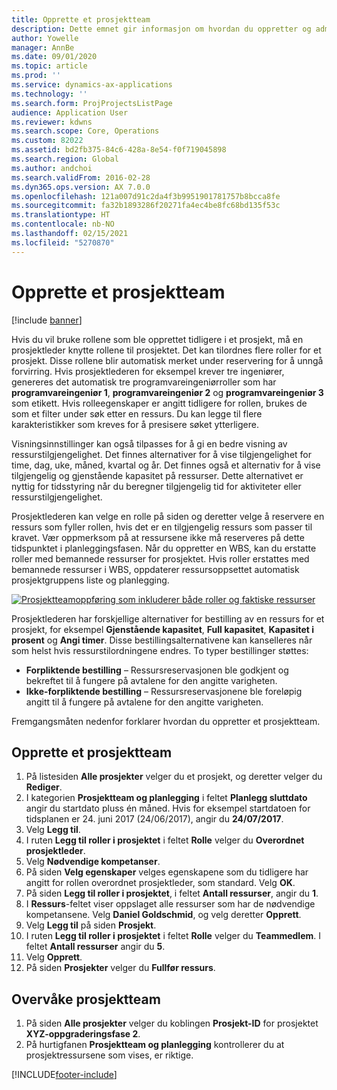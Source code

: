```yaml
---
title: Opprette et prosjektteam
description: Dette emnet gir informasjon om hvordan du oppretter og administrerer prosjektteam.
author: Yowelle
manager: AnnBe
ms.date: 09/01/2020
ms.topic: article
ms.prod: ''
ms.service: dynamics-ax-applications
ms.technology: ''
ms.search.form: ProjProjectsListPage
audience: Application User
ms.reviewer: kdwns
ms.search.scope: Core, Operations
ms.custom: 82022
ms.assetid: bd2fb375-84c6-428a-8e54-f0f719045898
ms.search.region: Global
ms.author: andchoi
ms.search.validFrom: 2016-02-28
ms.dyn365.ops.version: AX 7.0.0
ms.openlocfilehash: 121a007d91c2da4f3b9951901781757b8bcca8fe
ms.sourcegitcommit: fa32b1893286f20271fa4ec4be8fc68bd135f53c
ms.translationtype: HT
ms.contentlocale: nb-NO
ms.lasthandoff: 02/15/2021
ms.locfileid: "5270870"
---
```

# <a name="create-a-project-team"></a>Opprette et prosjektteam

[!include [banner](../includes/banner.md)]

Hvis du vil bruke rollene som ble opprettet tidligere i et prosjekt, må en prosjektleder knytte rollene til prosjektet. Det kan tilordnes flere roller for et prosjekt. Disse rollene blir automatisk merket under reservering for å unngå forvirring. Hvis prosjektlederen for eksempel krever tre ingeniører, genereres det automatisk tre programvareingeniørroller som har **programvareingeniør 1**, **programvareingeniør 2** og **programvareingeniør 3** som etikett. Hvis rolleegenskaper er angitt tidligere for rollen, brukes de som et filter under søk etter en ressurs. Du kan legge til flere karakteristikker som kreves for å presisere søket ytterligere.

Visningsinnstillinger kan også tilpasses for å gi en bedre visning av ressurstilgjengelighet. Det finnes alternativer for å vise tilgjengelighet for time, dag, uke, måned, kvartal og år. Det finnes også et alternativ for å vise tilgjengelig og gjenstående kapasitet på ressurser. Dette alternativet er nyttig for tidsstyring når du beregner tilgjengelig tid for aktiviteter eller ressurstilgjengelighet.

Prosjektlederen kan velge en rolle på siden og deretter velge å reservere en ressurs som fyller rollen, hvis det er en tilgjengelig ressurs som passer til kravet. Vær oppmerksom på at ressursene ikke må reserveres på dette tidspunktet i planleggingsfasen. Når du oppretter en WBS, kan du erstatte roller med bemannede ressurser for prosjektet. Hvis roller erstattes med bemannede ressurser i WBS, oppdaterer ressursoppsettet automatisk prosjektgruppens liste og planlegging.

[![Prosjektteamoppføring som inkluderer både roller og faktiske ressurser](./media/projectresourcing03-1024x368.jpg)](./media/projectresourcing03.jpg) 

Prosjektlederen har forskjellige alternativer for bestilling av en ressurs for et prosjekt, for eksempel **Gjenstående kapasitet**, **Full kapasitet**, **Kapasitet i prosent** og **Angi timer**. Disse bestillingsalternativene kan kanselleres når som helst hvis ressurstilordningene endres. To typer bestillinger støttes:

- **Forpliktende bestilling** – Ressursreservasjonen ble godkjent og bekreftet til å fungere på avtalene for den angitte varigheten.
- **Ikke-forpliktende bestilling** – Ressursreservasjonene ble foreløpig angitt til å fungere på avtalene for den angitte varigheten.

Fremgangsmåten nedenfor forklarer hvordan du oppretter et prosjektteam.

## <a name="create-a-project-team"></a>Opprette et prosjektteam

1. På listesiden **Alle prosjekter** velger du et prosjekt, og deretter velger du **Rediger**.
2. I kategorien **Prosjektteam og planlegging** i feltet **Planlegg sluttdato** angir du startdato pluss én måned. Hvis for eksempel startdatoen for tidsplanen er 24. juni 2017 (24/06/2017), angir du **24/07/2017**.
3. Velg **Legg til**.
4. I ruten **Legg til roller i prosjektet** i feltet **Rolle** velger du **Overordnet prosjektleder**.
5. Velg **Nødvendige kompetanser**.
6. På siden **Velg egenskaper** velges egenskapene som du tidligere har angitt for rollen overordnet prosjektleder, som standard. Velg **OK**.
7. På siden **Legg til roller i prosjektet**, i feltet **Antall ressurser**, angir du **1**.
8. I **Ressurs**-feltet viser oppslaget alle ressurser som har de nødvendige kompetansene. Velg **Daniel Goldschmid**, og velg deretter **Opprett**.
9. Velg **Legg til** på siden **Prosjekt**.
10. I ruten **Legg til roller i prosjektet** i feltet **Rolle** velger du **Teammedlem**. I feltet **Antall ressurser** angir du **5**.
11. Velg **Opprett**.
12. På siden **Prosjekter** velger du **Fullfør ressurs**.

## <a name="monitor-project-teams"></a>Overvåke prosjektteam
1. På siden **Alle prosjekter** velger du koblingen **Prosjekt-ID** for prosjektet **XYZ-oppgraderingsfase 2**.
2. På hurtigfanen **Prosjektteam og planlegging** kontrollerer du at prosjektressursene som vises, er riktige.


[!INCLUDE[footer-include](../includes/footer-banner.md)]